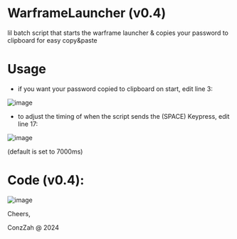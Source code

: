 # WarframeLauncher (v0.4)
lil batch script that starts the warframe launcher &amp; copies your password to clipboard for easy copy&amp;paste

# Usage
- if you want your password copied to clipboard on start, edit line 3: 

![image](https://github.com/ConzZah/WarframeLauncher/assets/69615452/c8a5dc8d-07d6-4eea-9b90-707d6cd58210)



- to adjust the timing of when the script sends the (SPACE) Keypress, edit line 17:

![image](https://github.com/ConzZah/WarframeLauncher/assets/69615452/5320a177-2a88-45bc-9953-31c8aa26a763)

(default is set to 7000ms)

# Code (v0.4):
![image](https://github.com/ConzZah/WarframeLauncher/assets/69615452/2ac349f1-4c27-4b88-a3a3-f1f97f9d002c)

Cheers,

ConzZah @ 2024
